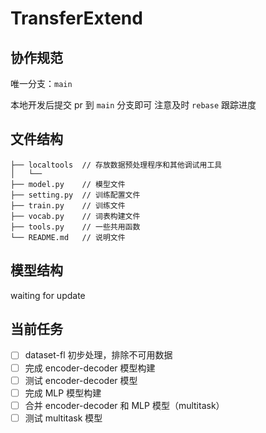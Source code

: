 # TransferExtend

## 协作规范

唯一分支：`main`

本地开发后提交 pr 到 `main` 分支即可
注意及时 `rebase` 跟踪进度

## 文件结构

```
├── localtools  // 存放数据预处理程序和其他调试用工具
│   └──
├── model.py    // 模型文件
├── setting.py  // 训练配置文件
├── train.py    // 训练文件
├── vocab.py    // 词表构建文件
├── tools.py    // 一些共用函数
└── README.md   // 说明文件
```

## 模型结构

waiting for update

## 当前任务

- [ ] dataset-fl 初步处理，排除不可用数据
- [ ] 完成 encoder-decoder 模型构建
- [ ] 测试 encoder-decoder 模型
- [ ] 完成 MLP 模型构建
- [ ] 合并 encoder-decoder 和 MLP 模型（multitask）
- [ ] 测试 multitask 模型